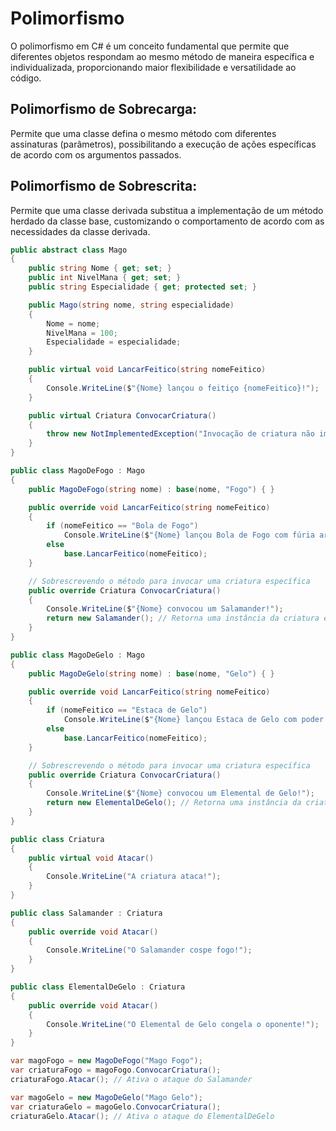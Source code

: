 ﻿# Polimorfismo

O polimorfismo em C# é um conceito fundamental que permite que diferentes objetos respondam ao mesmo método de maneira específica e individualizada, proporcionando maior flexibilidade e versatilidade ao código.

## Polimorfismo de Sobrecarga:

Permite que uma classe defina o mesmo método com diferentes assinaturas (parâmetros), possibilitando a execução de ações específicas de acordo com os argumentos passados.

## Polimorfismo de Sobrescrita:

Permite que uma classe derivada substitua a implementação de um método herdado da classe base, customizando o comportamento de acordo com as necessidades da classe derivada.

```c#
public abstract class Mago
{
    public string Nome { get; set; }
    public int NivelMana { get; set; }
    public string Especialidade { get; protected set; }

    public Mago(string nome, string especialidade)
    {
        Nome = nome;
        NivelMana = 100;
        Especialidade = especialidade;
    }

    public virtual void LancarFeitico(string nomeFeitico)
    {
        Console.WriteLine($"{Nome} lançou o feitiço {nomeFeitico}!");
    }

    public virtual Criatura ConvocarCriatura()
    {
        throw new NotImplementedException("Invocação de criatura não implementada na especialidade base.");
    }
}

public class MagoDeFogo : Mago
{
    public MagoDeFogo(string nome) : base(nome, "Fogo") { }

    public override void LancarFeitico(string nomeFeitico)
    {
        if (nomeFeitico == "Bola de Fogo")
            Console.WriteLine($"{Nome} lançou Bola de Fogo com fúria ardente!");
        else
            base.LancarFeitico(nomeFeitico);
    }

    // Sobrescrevendo o método para invocar uma criatura específica
    public override Criatura ConvocarCriatura()
    {
        Console.WriteLine($"{Nome} convocou um Salamander!");
        return new Salamander(); // Retorna uma instância da criatura específica
    }
}

public class MagoDeGelo : Mago
{
    public MagoDeGelo(string nome) : base(nome, "Gelo") { }

    public override void LancarFeitico(string nomeFeitico)
    {
        if (nomeFeitico == "Estaca de Gelo")
            Console.WriteLine($"{Nome} lançou Estaca de Gelo com poder congelante!");
        else
            base.LancarFeitico(nomeFeitico);
    }

    // Sobrescrevendo o método para invocar uma criatura específica
    public override Criatura ConvocarCriatura()
    {
        Console.WriteLine($"{Nome} convocou um Elemental de Gelo!");
        return new ElementalDeGelo(); // Retorna uma instância da criatura específica
    }
}

public class Criatura
{
    public virtual void Atacar()
    {
        Console.WriteLine("A criatura ataca!");
    }
}

public class Salamander : Criatura
{
    public override void Atacar()
    {
        Console.WriteLine("O Salamander cospe fogo!");
    }
}

public class ElementalDeGelo : Criatura
{
    public override void Atacar()
    {
        Console.WriteLine("O Elemental de Gelo congela o oponente!");
    }
}

var magoFogo = new MagoDeFogo("Mago Fogo");
var criaturaFogo = magoFogo.ConvocarCriatura();
criaturaFogo.Atacar(); // Ativa o ataque do Salamander

var magoGelo = new MagoDeGelo("Mago Gelo");
var criaturaGelo = magoGelo.ConvocarCriatura();
criaturaGelo.Atacar(); // Ativa o ataque do ElementalDeGelo


```
